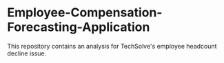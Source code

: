 # Employee-Compensation-Forecasting-Application
This repository contains an analysis for TechSolve's employee headcount decline issue.
